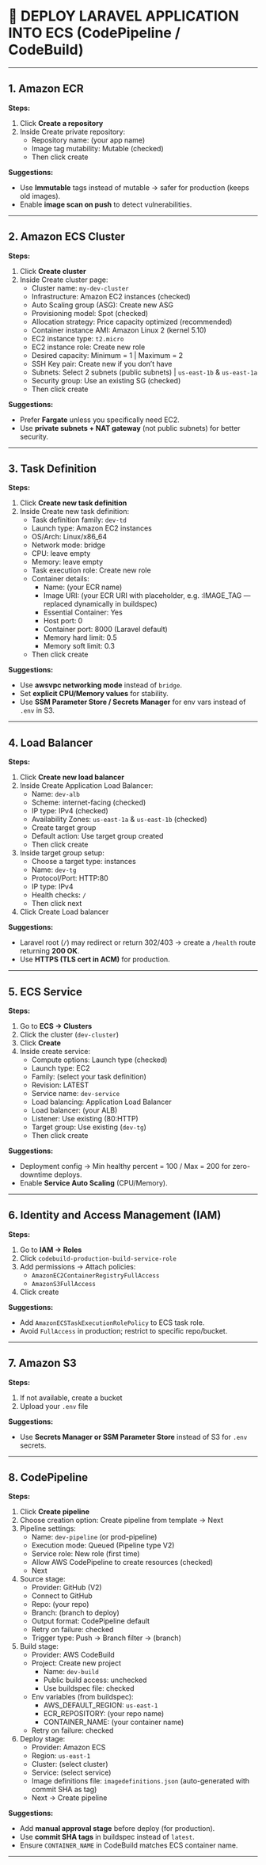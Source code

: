 # 🚀 DEPLOY LARAVEL APPLICATION INTO ECS (CodePipeline / CodeBuild)

---

## 1. Amazon ECR
**Steps:**
1. Click **Create a repository**
2. Inside Create private repository:
   - Repository name: (your app name)
   - Image tag mutability: Mutable (checked)
   - Then click create

**Suggestions:**
- Use **Immutable** tags instead of mutable → safer for production (keeps old images).
- Enable **image scan on push** to detect vulnerabilities.

---

## 2. Amazon ECS Cluster
**Steps:**
1. Click **Create cluster**
2. Inside Create cluster page:
   - Cluster name: `my-dev-cluster`
   - Infrastructure: Amazon EC2 instances (checked)
   - Auto Scaling group (ASG): Create new ASG
   - Provisioning model: Spot (checked)
   - Allocation strategy: Price capacity optimized (recommended)
   - Container instance AMI: Amazon Linux 2 (kernel 5.10)
   - EC2 instance type: `t2.micro`
   - EC2 instance role: Create new role
   - Desired capacity: Minimum = 1 | Maximum = 2
   - SSH Key pair: Create new if you don’t have
   - Subnets: Select 2 subnets (public subnets) | `us-east-1b` & `us-east-1a`
   - Security group: Use an existing SG (checked)
   - Then click create

**Suggestions:**
- Prefer **Fargate** unless you specifically need EC2.
- Use **private subnets + NAT gateway** (not public subnets) for better security.

---

## 3. Task Definition
**Steps:**
1. Click **Create new task definition**
2. Inside Create new task definition:
   - Task definition family: `dev-td`
   - Launch type: Amazon EC2 instances
   - OS/Arch: Linux/x86_64
   - Network mode: bridge
   - CPU: leave empty
   - Memory: leave empty
   - Task execution role: Create new role
   - Container details:
     - Name: (your ECR name)
     - Image URI: (your ECR URI with placeholder, e.g. :IMAGE_TAG — replaced dynamically in buildspec)
     - Essential Container: Yes
     - Host port: 0
     - Container port: 8000 (Laravel default)
     - Memory hard limit: 0.5
     - Memory soft limit: 0.3
   - Then click create

**Suggestions:**
- Use **awsvpc networking mode** instead of `bridge`.
- Set **explicit CPU/Memory values** for stability.
- Use **SSM Parameter Store / Secrets Manager** for env vars instead of `.env` in S3.

---

## 4. Load Balancer
**Steps:**
1. Click **Create new load balancer**
2. Inside Create Application Load Balancer:
   - Name: `dev-alb`
   - Scheme: internet-facing (checked)
   - IP type: IPv4 (checked)
   - Availability Zones: `us-east-1a` & `us-east-1b` (checked)
   - Create target group
   - Default action: Use target group created
   - Then click create
3. Inside target group setup:
   - Choose a target type: instances
   - Name: `dev-tg`
   - Protocol/Port: HTTP:80
   - IP type: IPv4
   - Health checks: `/`
   - Then click next
4. Click Create Load balancer

**Suggestions:**
- Laravel root (`/`) may redirect or return 302/403 → create a `/health` route returning **200 OK**.
- Use **HTTPS (TLS cert in ACM)** for production.

---

## 5. ECS Service
**Steps:**
1. Go to **ECS → Clusters**
2. Click the cluster (`dev-cluster`)
3. Click **Create**
4. Inside create service:
   - Compute options: Launch type (checked)
   - Launch type: EC2
   - Family: (select your task definition)
   - Revision: LATEST
   - Service name: `dev-service`
   - Load balancing: Application Load Balancer
   - Load balancer: (your ALB)
   - Listener: Use existing (80:HTTP)
   - Target group: Use existing (`dev-tg`)
   - Then click create

**Suggestions:**
- Deployment config → Min healthy percent = 100 / Max = 200 for zero-downtime deploys.
- Enable **Service Auto Scaling** (CPU/Memory).

---

## 6. Identity and Access Management (IAM)
**Steps:**
1. Go to **IAM → Roles**
2. Click `codebuild-production-build-service-role`
3. Add permissions → Attach policies:
   - `AmazonEC2ContainerRegistryFullAccess`
   - `AmazonS3FullAccess`
4. Click create

**Suggestions:**
- Add `AmazonECSTaskExecutionRolePolicy` to ECS task role.
- Avoid `FullAccess` in production; restrict to specific repo/bucket.

---

## 7. Amazon S3
**Steps:**
1. If not available, create a bucket
2. Upload your `.env` file

**Suggestions:**
- Use **Secrets Manager or SSM Parameter Store** instead of S3 for `.env` secrets.

---

## 8. CodePipeline
**Steps:**
1. Click **Create pipeline**
2. Choose creation option: Create pipeline from template → Next
3. Pipeline settings:
   - Name: `dev-pipeline` (or prod-pipeline)
   - Execution mode: Queued (Pipeline type V2)
   - Service role: New role (first time)
   - Allow AWS CodePipeline to create resources (checked)
   - Next
4. Source stage:
   - Provider: GitHub (V2)
   - Connect to GitHub
   - Repo: (your repo)
   - Branch: (branch to deploy)
   - Output format: CodePipeline default
   - Retry on failure: checked
   - Trigger type: Push → Branch filter → (branch)
5. Build stage:
   - Provider: AWS CodeBuild
   - Project: Create new project
     - Name: `dev-build`
     - Public build access: unchecked
     - Use buildspec file: checked
   - Env variables (from buildspec):
     - AWS_DEFAULT_REGION: `us-east-1`
     - ECR_REPOSITORY: (your repo name)
     - CONTAINER_NAME: (your container name)
   - Retry on failure: checked
6. Deploy stage:
   - Provider: Amazon ECS
   - Region: `us-east-1`
   - Cluster: (select cluster)
   - Service: (select service)
   - Image definitions file: `imagedefinitions.json` (auto-generated with commit SHA as tag)
   - Next → Create pipeline

**Suggestions:**
- Add **manual approval stage** before deploy (for production).
- Use **commit SHA tags** in buildspec instead of `latest`.
- Ensure `CONTAINER_NAME` in CodeBuild matches ECS container name.

---
